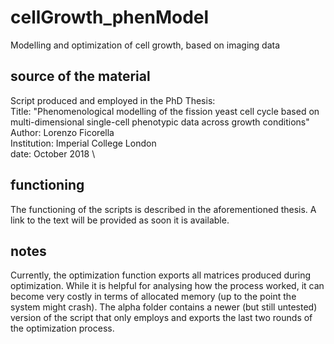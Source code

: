 # cellGrowth_phenModel
Modelling and optimization of cell growth, based on imaging data

## source of the material
Script produced and employed in the PhD Thesis: \
Title:      "Phenomenological modelling of the fission yeast cell cycle based on multi-dimensional single-cell phenotypic data across growth conditions" \
Author:       Lorenzo Ficorella \
Institution:  Imperial College London \
date:         October 2018 \

## functioning
The functioning of the scripts is described in the aforementioned thesis. A link to the text will be provided as soon it is available.

## notes
Currently, the optimization function exports all matrices produced during optimization. While it is helpful for analysing how the process worked, it can become very costly in terms of allocated memory (up to the point the system might crash).
The alpha folder contains a newer (but still untested) version of the script that only employs and exports the last two rounds of the optimization process.
